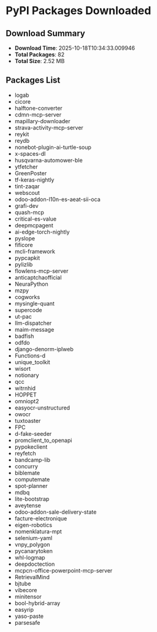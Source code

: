 # PyPI Packages Downloaded

## Download Summary
- **Download Time**: 2025-10-18T10:34:33.009946
- **Total Packages**: 82
- **Total Size**: 2.52 MB

## Packages List
- logab
- cicore
- halftone-converter
- cdmn-mcp-server
- mapillary-downloader
- strava-activity-mcp-server
- reykit
- reydb
- nonebot-plugin-ai-turtle-soup
- x-spaces-dl
- husqvarna-automower-ble
- ytfetcher
- GreenPoster
- tf-keras-nightly
- tint-zaqar
- webscout
- odoo-addon-l10n-es-aeat-sii-oca
- grafi-dev
- quash-mcp
- critical-es-value
- deepmcpagent
- ai-edge-torch-nightly
- pyslope
- fificore
- mcli-framework
- pypcapkit
- pylizlib
- flowlens-mcp-server
- anticaptchaofficial
- NeuraPython
- mzpy
- cogworks
- mysingle-quant
- supercode
- ut-pac
- llm-dispatcher
- maim-message
- badfish
- odfdo
- django-denorm-iplweb
- Functions-d
- unique_toolkit
- wisort
- notionary
- qcc
- witrnhid
- HOPPET
- omniopt2
- easyocr-unstructured
- owocr
- tuxtoaster
- FPC
- d-fake-seeder
- promclient_to_openapi
- pypokeclient
- reyfetch
- bandcamp-lib
- concurry
- biblemate
- computemate
- spot-planner
- mdbq
- lite-bootstrap
- aveytense
- odoo-addon-sale-delivery-state
- facture-electronique
- eigen-robotics
- nomenklatura-mpt
- selenium-yaml
- vnpy_polygon
- pycanarytoken
- whl-logmap
- deepdoctection
- mcpcn-office-powerpoint-mcp-server
- RetrievalMind
- bjtube
- vibecore
- minitensor
- bool-hybrid-array
- easyrip
- yaso-paste
- parsesafe
